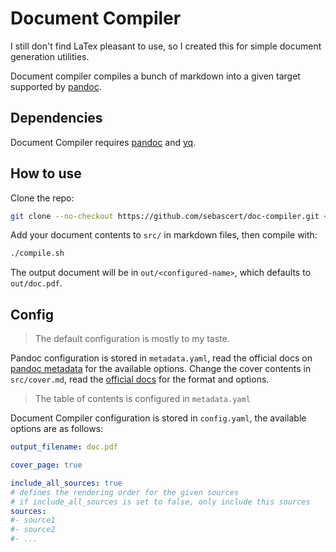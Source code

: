 # Document Compiler

I still don't find LaTex pleasant to use, so I created this for simple document
generation utilities.

Document compiler compiles a bunch of markdown into a given target supported by
[pandoc](https://pandoc.org/).

## Dependencies

Document Compiler requires [pandoc](https://pandoc.org/installing.html) and
[yq](https://github.com/mikefarah/yq/#install).

## How to use

Clone the repo:

```bash
git clone --no-checkout https://github.com/sebascert/doc-compiler.git <your-document>
```

Add your document contents to `src/` in markdown files, then compile with:

```bash
./compile.sh
```

The output document will be in `out/<configured-name>`, which defaults to
`out/doc.pdf`.

## Config

> The default configuration is mostly to my taste.

Pandoc configuration is stored in `metadata.yaml`, read the official docs on
[pandoc metadata](https://pandoc.org/MANUAL.html#metadata-variables) for the
available options. Change the cover contents in `src/cover.md`, read the
[official docs](https://pandoc.org/MANUAL.html#extension-pandoc_title_block)
for the format and options.

> The table of contents is configured in `metadata.yaml`

Document Compiler configuration is stored in `config.yaml`, the available
options are as follows:

```yaml
output_filename: doc.pdf

cover_page: true

include_all_sources: true
# defines the rendering order for the given sources
# if include_all_sources is set to false, only include this sources
sources:
#- source1
#- source2
#- ...
```

